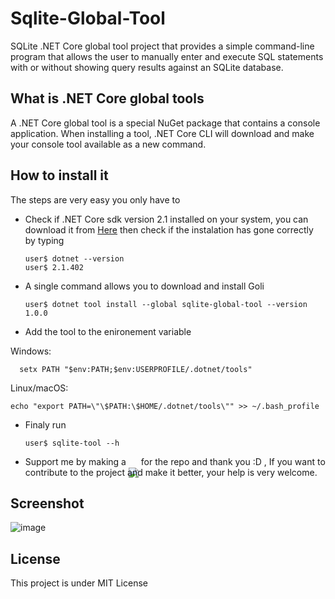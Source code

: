 # Sqlite-Global-Tool
SQLite .NET Core global tool project that provides a simple command-line program that allows the user to manually enter and execute SQL statements with or without showing query results against an SQLite database.
## What is .NET Core global tools
A .NET Core global tool is a special NuGet package that contains a console application. When installing a tool, .NET Core CLI will download and make your console tool available as a new command.

## How to install it
The steps are very easy you only have to
* Check if .NET Core sdk version 2.1 installed on your system, you can download it from [Here](https://www.microsoft.com/net/download/dotnet-core/2.1) then check if the instalation has gone correctly by typing
      
      user$ dotnet --version
      user$ 2.1.402
* A single command allows you to download and install Goli
  
      user$ dotnet tool install --global sqlite-global-tool --version 1.0.0 
* Add the tool to the enironement variable 

Windows:

      setx PATH "$env:PATH;$env:USERPROFILE/.dotnet/tools"
    
Linux/macOS:

    echo "export PATH=\"\$PATH:\$HOME/.dotnet/tools\"" >> ~/.bash_profile
* Finaly run

      user$ sqlite-tool --h
* Support me by making a <img style="margin-bottom: -20px;" src="https://user-images.githubusercontent.com/24621701/44811262-193e6e00-abcc-11e8-8e61-e52d8c78d5c9.png" /> for the repo and thank you :D , If you want to contribute to the project and make it better, your help is very welcome. 
## Screenshot
![image](https://user-images.githubusercontent.com/24621701/46575019-41fc1500-c97b-11e8-9688-52bd94895b1b.png)

## License 
This project is under MIT License
